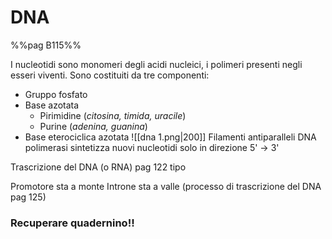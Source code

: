 # DNA
%%pag B115%%

I nucleotidi sono monomeri degli acidi nucleici, i polimeri presenti negli esseri viventi. Sono costituiti da tre componenti:  
- Gruppo fosfato 
- Base azotata
	- Pirimidine (*citosina, timida, uracile*)
	- Purine (*adenina, guanina*)
- Base eterociclica azotata
![[dna 1.png|200]]
Filamenti antiparalleli 
DNA polimerasi sintetizza nuovi nucleotidi solo in direzione 5' $\to$ 3' 

Trascrizione del DNA (o RNA) pag 122 tipo

Promotore sta a monte 
Introne sta a valle
(processo di trascrizione del DNA pag 125)

### Recuperare quadernino!!
